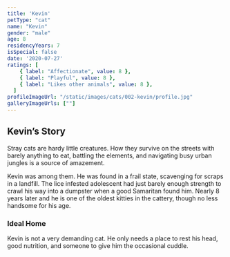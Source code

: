 ```yaml
---
title: 'Kevin'
petType: "cat"
name: "Kevin"
gender: "male"
age: 8
residencyYears: 7
isSpecial: false
date: '2020-07-27'
ratings: [
    { label: "Affectionate", value: 8 },
    { label: "Playful", value: 8 },
    { label: "Likes other animals", value: 8 },
  ]
profileImageUrl: "/static/images/cats/002-kevin/profile.jpg"
galleryImageUrls: [""]
---
```


## Kevin’s Story

Stray cats are hardy little creatures. How they survive on the streets with barely anything to eat, battling the elements, and navigating busy urban jungles is a source of amazement.

Kevin was among them. He was found in a frail state, scavenging for scraps in a landfill. The lice infested adolescent had just barely enough strength to crawl his way into a dumpster when a good Samaritan found him. Nearly 8 years later and he is one of the oldest kitties in the cattery, though no less handsome for his age.

### Ideal Home

Kevin is not a very demanding cat. He only needs a place to rest his head, good nutrition, and someone to give him the occasional cuddle.
